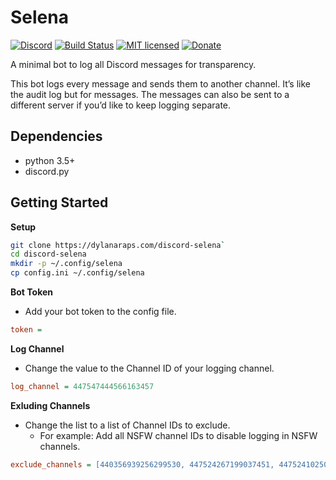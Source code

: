 # Selena

[![Discord](https://img.shields.io/discord/440354555197128704.svg)](https://discord.gg/BtnTPFF)
[![Build Status](https://travis-ci.org/dylanaraps/pywal.svg?branch=master)](https://travis-ci.org/dylanaraps/pywal)
[![MIT licensed](https://img.shields.io/badge/license-MIT-blue.svg)](./LICENSE.md)
[![Donate](https://img.shields.io/badge/donate-patreon-yellow.svg)](https://www.patreon.com/dyla)

A minimal bot to log all Discord messages for
transparency.

This bot logs every message and sends them to another
channel. It’s like the audit log but for messages. The
messages can also be sent to a different server if
you’d like to keep logging separate.


## Dependencies

- python 3.5+
- discord.py


## Getting Started

**Setup**

```sh
git clone https://dylanaraps.com/discord-selena`
cd discord-selena
mkdir -p ~/.config/selena
cp config.ini ~/.config/selena
```

**Bot Token**

- Add your bot token to the config file.

```ini
token =
```

**Log Channel**

- Change the value to the Channel ID of your logging
  channel.

```ini
log_channel = 447547444566163457
```

**Exluding Channels**

- Change the list to a list of Channel IDs to exclude.
    - For example: Add all NSFW channel IDs to disable
      logging in NSFW channels.

```ini
exclude_channels = [440356939256299530, 447524267199037451, 447524102505496576]
```

